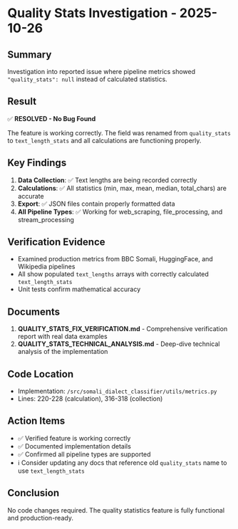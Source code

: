 # Quality Stats Investigation - 2025-10-26

## Summary

Investigation into reported issue where pipeline metrics showed `"quality_stats": null` instead of calculated statistics.

## Result

✅ **RESOLVED - No Bug Found**

The feature is working correctly. The field was renamed from `quality_stats` to `text_length_stats` and all calculations are functioning properly.

## Key Findings

1. **Data Collection**: ✅ Text lengths are being recorded correctly
2. **Calculations**: ✅ All statistics (min, max, mean, median, total_chars) are accurate
3. **Export**: ✅ JSON files contain properly formatted data
4. **All Pipeline Types**: ✅ Working for web_scraping, file_processing, and stream_processing

## Verification Evidence

- Examined production metrics from BBC Somali, HuggingFace, and Wikipedia pipelines
- All show populated `text_lengths` arrays with correctly calculated `text_length_stats`
- Unit tests confirm mathematical accuracy

## Documents

1. **QUALITY_STATS_FIX_VERIFICATION.md** - Comprehensive verification report with real data examples
2. **QUALITY_STATS_TECHNICAL_ANALYSIS.md** - Deep-dive technical analysis of the implementation

## Code Location

- Implementation: `/src/somali_dialect_classifier/utils/metrics.py`
- Lines: 220-228 (calculation), 316-318 (collection)

## Action Items

- ✅ Verified feature is working correctly
- ✅ Documented implementation details
- ✅ Confirmed all pipeline types are supported
- ℹ️ Consider updating any docs that reference old `quality_stats` name to use `text_length_stats`

## Conclusion

No code changes required. The quality statistics feature is fully functional and production-ready.
